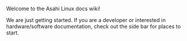 Welcome to the Asahi Linux docs wiki!

We are just getting started. If you are a developer or interested in hardware/software documentation, check out the side bar for places to start.